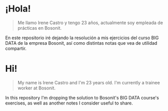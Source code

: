 # ¡Hola!

> Me llamo Irene Castro y tengo 23 años, actualmente soy empleada de prácticas en Bosonit.

En este repositorio iré dejando la resolución a mis ejercicios del curso BIG DATA de la empresa Bosonit, así como distintas notas que vea de utilidad compartir.


# Hi!

> My name is Irene Castro and I'm 23 years old. I'm currently a trainee worker at Bosonit.

In this repository I'm dropping the solution to Bosonit's BIG DATA course's exercises, as well as another notes I consider useful to share.

